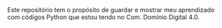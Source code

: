 Este repositório tem o propósito de guardar e mostrar meu aprendizado com códigos Python que estou tendo no Com. Domínio Digital 4.0.
